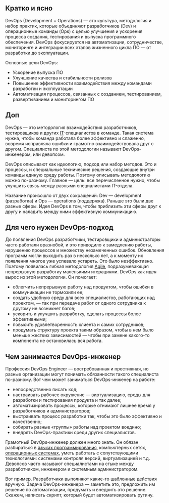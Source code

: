 ## Кратко и ясно
DevOps (Development + Operations) — это культура, методология и набор практик, которые объединяют разработчиков (Dev) и операционные команды (Ops) с целью улучшения и ускорения процесса создания, тестирования и выпуска программного обеспечения. DevOps фокусируется на автоматизации, сотрудничестве, мониторинге и интеграции всех этапов жизненного цикла ПО — от разработки до эксплуатации.

Основные цели DevOps:
- Ускорение выпуска ПО
- Улучшение качества и стабильности релизов
- Повышение эффективности взаимодействия между командами разработки и эксплуатации
- Автоматизация процессов, связанных с созданием, тестированием, развертыванием и мониторингом ПО

## Доп
DevOps — это методология взаимодействия разработчиков, тестировщиков и других [IT](https://blog.skillfactory.ru/glossary/it/)-специалистов в команде. Такая система нужна, чтобы команда работала более эффективно и слаженно, вовремя исправляла ошибки и грамотно взаимодействовала друг с другом. Специалиста по этой методологии называют DevOps-инженером, или девопсом.

DevOps описывают как идеологию, подход или набор методов. Это и процессы, и специальные технические решения, создающие внутри команды единую среду работы. Поэтому описывать методологию можно по-разному. Главное — цель: все перечисленное нужно, чтобы улучшить связь между разными специалистами IT-отдела.

Название произошло от двух сокращений: Dev — development (разработка) и Ops — operations (поддержка). Раньше это были две разные сферы. Идея DevOps в том, чтобы приблизить эти сферы друг к другу и наладить между ними эффективную коммуникацию.

## Для чего нужен DevOps-подход

До появления DevOps разработчики, тестировщики и администраторы часто работали вразнобой, и это приводило к замедлению работы, нарушению процессов и множеству незамеченных ошибок. Обновления программ могли выходить раз в несколько лет, а к моменту их появления многое уже успевало устареть. Это было неэффективно. Поэтому появилась гибкая методология [Agile](https://blog.skillfactory.ru/glossary/agile/), подразумевающая непрерывную разработку маленькими итерациями. DevOps как идея вырос из этой методологии. Он помогает:

- облегчить непрерывную работу над продуктом, чтобы ошибки в коммуникации не тормозили ее;
- создать удобную среду для всех специалистов, работающих над проектом, — так при передаче работ от одного сотрудника к другому не возникнет багов;
- ускорить и улучшить разработку, сделать процессы более эффективными;
- повысить удовлетворенность клиента и самих сотрудников;
- продумать структуру проекта таким образом, чтобы в нем было меньше жестких зависимостей — чтобы при замене какого-то компонента не остановилась вся работа.

## Чем занимается DevOps-инженер

Профессия DevOps Engineer — востребованная и престижная, но разные организации могут понимать обязанности такого специалиста по-разному. Вот чем может заниматься DevOps-инженер на работе:

- непосредственно писать код;
- настраивать рабочее окружение — виртуализацию, среды для разработки и тестирования продукта и так далее;
- автоматизировать процессы, которые отнимают лишнее время у разработчиков и администраторов;
- выстраивать процесс разработки так, чтобы это было эффективно и качественно;
- собирать разные «группы» работы над проектом воедино;
- внедрять DevOps-практики среди других специалистов.

Грамотный DevOps-инженер должен много знать. Он обязан разбираться в [языках программирования](https://blog.skillfactory.ru/glossary/yazyk-programmirovaniya/), компьютерных сетях, [операционных системах](https://blog.skillfactory.ru/glossary/operaczionnaya-sistema/), уметь работать с сопутствующими технологиями: системами контроля версий, виртуализацией и т.д. Девопсов часто называют специалистами на стыке между разработчиком, инженером и системным администратором.

Вот пример. Разработчики выполняют какие-то шаблонные действия вручную. Задача DevOps-инженера — заметить это, предложить им решение по автоматизации, продумать и внедрить это решение. Скажем, написать скрипт, который будет автоматизировать рутину.

